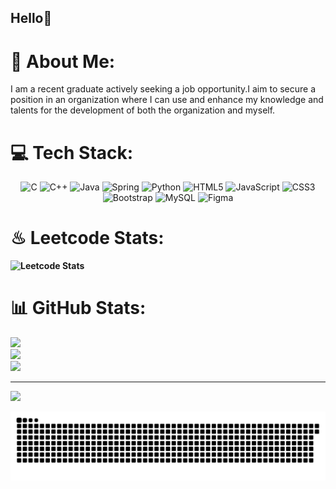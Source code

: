 ## Hello👋

<!--
**Chandan-n-raj/Chandan-n-raj** is a ✨ _special_ ✨ repository because its `README.md` (this file) appears on your GitHub profile.

Here are some ideas to get you started:

- 🔭 I’m currently working on ...
- 🌱 I’m currently learning ...
- 👯 I’m looking to collaborate on ...
- 🤔 I’m looking for help with ...
- 💬 Ask me about ...
- 📫 How to reach me: ...
- 😄 Pronouns: ...
- ⚡ Fun fact: ...
-->

# 💫 About Me:
I am a recent graduate actively seeking a job opportunity.I aim to secure a position in an organization where I can use and enhance my knowledge and talents for the development of both the organization and myself.



  
# 💻 Tech Stack:
<div align="center">

![C](https://img.shields.io/badge/c-%2300599C.svg?style=for-the-badge&logo=c&logoColor=white) 
![C++](https://img.shields.io/badge/c++-%2300599C.svg?style=for-the-badge&logo=c%2B%2B&logoColor=white) 
![Java](https://img.shields.io/badge/java-%23ED8B00.svg?style=for-the-badge&logo=openjdk&logoColor=white) 
![Spring](https://img.shields.io/badge/spring-%236DB33F.svg?style=for-the-badge&logo=spring&logoColor=white) 
![Python](https://img.shields.io/badge/python-3670A0?style=for-the-badge&logo=python&logoColor=ffdd54) 
![HTML5](https://img.shields.io/badge/html5-%23E34F26.svg?style=for-the-badge&logo=html5&logoColor=white) 
![JavaScript](https://img.shields.io/badge/javascript-%23323330.svg?style=for-the-badge&logo=javascript&logoColor=%23F7DF1E) 
![CSS3](https://img.shields.io/badge/css3-%231572B6.svg?style=for-the-badge&logo=css3&logoColor=white) 
![Bootstrap](https://img.shields.io/badge/bootstrap-%238511FA.svg?style=for-the-badge&logo=bootstrap&logoColor=white) 
![MySQL](https://img.shields.io/badge/mysql-4479A1.svg?style=for-the-badge&logo=mysql&logoColor=white) 
![Figma](https://img.shields.io/badge/figma-%23F24E1E.svg?style=for-the-badge&logo=figma&logoColor=white) 

</div>

<div>
  <h1><b>♨ Leetcode Stats:</h1> 
  
  ![Leetcode Stats](https://leetcard.jacoblin.cool/Chandan_N_raj?ext=heatmap)

</div>



# 📊 GitHub Stats:
![](https://github-readme-stats.vercel.app/api?username=Chandan-n-raj&theme=dark&hide_border=true&include_all_commits=false&count_private=false)<br/>
![](https://nirzak-streak-stats.vercel.app/?user=Chandan-n-raj&theme=dark&hide_border=true)<br/>
![](https://github-readme-stats.vercel.app/api/top-langs/?username=Chandan-n-raj&theme=dark&hide_border=true&include_all_commits=false&count_private=false&layout=compact)

---
[![](https://visitcount.itsvg.in/api?id=Chandan-n-raj&icon=2&color=0)](https://visitcount.itsvg.in)

<div align="center">
  
![snake gif](https://github.com/Chandan-n-raj/Chandan-n-raj/blob/output/github-snake-dark.svg)

</div>

<!-- Proudly created with GPRM ( https://gprm.itsvg.in ) -->
